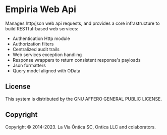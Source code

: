 ﻿# Empiria Web Api

Manages http/json web api requests, and provides a core infrastructure to build RESTful-based web services:

- Authentication Http module
- Authorization filters
- Centralized audit trails
- Web services exception handling
- Response wrappers to return consistent response's payloads
- Json formatters
- Query model aligned with OData

## License

This system is distributed by the GNU AFFERO GENERAL PUBLIC LICENSE.

## Copyright

Copyright © 2014-2023. La Vía Óntica SC, Ontica LLC and colaborators.
